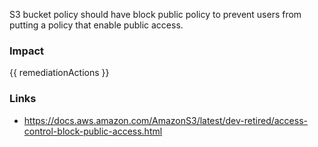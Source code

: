 
S3 bucket policy should have block public policy to prevent users from putting a policy that enable public access.


### Impact
<!-- Add Impact here -->

<!-- DO NOT CHANGE -->
{{ remediationActions }}

### Links
- https://docs.aws.amazon.com/AmazonS3/latest/dev-retired/access-control-block-public-access.html


